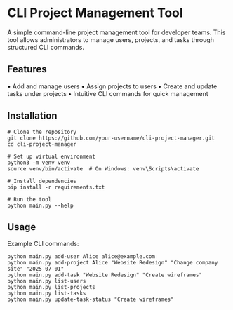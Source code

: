 # CLI Project Management Tool

A simple command-line project management tool for developer teams. This tool allows administrators to manage users, projects, and tasks through structured CLI commands.

## Features

•	Add and manage users
•	Assign projects to users
•	Create and update tasks under projects
•	Intuitive CLI commands for quick management

## Installation
    # Clone the repository
    git clone https://github.com/your-username/cli-project-manager.git
    cd cli-project-manager

    # Set up virtual environment
    python3 -m venv venv
    source venv/bin/activate  # On Windows: venv\Scripts\activate

    # Install dependencies
    pip install -r requirements.txt

    # Run the tool
    python main.py --help


## Usage
Example CLI commands:

    python main.py add-user Alice alice@example.com 
    python main.py add-project Alice "Website Redesign" "Change company site" "2025-07-01"
    python main.py add-task "Website Redesign" "Create wireframes"
    python main.py list-users
    python main.py list-projects
    python main.py list-tasks
    python main.py update-task-status "Create wireframes"
